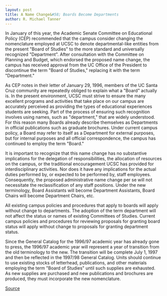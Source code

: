 ```yaml
---
layout: post
title: A Name Change&#58; Boards Become Departments
author: R. Michael Tanner
--- 
```


In January of this year, the Academic Senate Committee on Educational Policy (CEP) recommended that the campus consider changing the nomenclature employed at UCSC to denote departmental-like entities from the present "Board of Studies" to the more standard and universally recognized "Department". After consultation with the Committee on Planning and Budget, which endorsed the proposed name change, the campus has received approval from the UC Office of the President to discontinue the term "Board of Studies," replacing it with the term "Department."

As CEP notes in their letter of January 29, 1996, members of the UC Santa Cruz community are repeatedly obliged to explain what a "Board" actually is. In the present environment, UCSC must strive to ensure the many excellent programs and activities that take place on our campus are accurately perceived as providing the types of educational experiences students are seeking. Part of the process of ensuring such recognition involves using names, such as "department," that are widely understood. For this reason many Boards already describe themselves as Departments in official publications such as graduate brochures. Under current campus policy, a Board may refer to itself as a Department for external purposes, but for internal purposes and all official correspondence, the campus has continued to employ the term "Board."

It is important to recognize that this name change has no substantive implications for the delegation of responsibilities, the allocation of resources on the campus, or the traditional encouragement UCSC has provided for interdisciplinary activities. Nor does it have any implications for the actual duties performed by, or expected to be performed by, staff employees. Consequently, the proposed administrative name change per se will not necessitate the reclassification of any staff positions. Under the new terminology, Board Assistants will become Department Assistants, Board Chairs will become Department Chairs, etc.

All existing campus policies and procedures that apply to boards will apply without change to departments. The adoption of the term department will not affect the status or names of existing Committees of Studies. Current campus policies and procedures for reviewing proposals for granting board status will apply without change to proposals for granting department status.

Since the General Catalog for the 1996/97 academic year has already gone to press, the 1996/97 academic year will represent a year of transition from the old terminology to the new. The transition will be complete July 1, 1997 and then be reflected in the 1997/98 General Catalog. Units should continue to use existing stocks of letterhead, publications, and other materials employing the term "Board of Studies" until such supplies are exhausted. As new supplies are purchased and new publications and brochures are produced, they must incorporate the new nomenclature.  

[Source](http://www1.ucsc.edu/oncampus/currents/96-10-14/dept.htm "Permalink to Name change")
